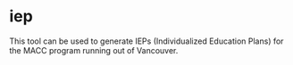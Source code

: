# iep

This tool can be used to generate IEPs (Individualized Education Plans) for the MACC program running out of Vancouver.
